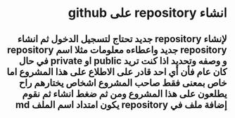 # <div dir =rtl>انشاء repository على github </div>
## <div dir =rtl>لإنشاء repository جديد تحتاج لتسجيل الدخول ثم انشاء repository جديد واعطاءه معلومات مثلا اسم repository و وصفه وتحديد اذا كنت تريد public  او private  في حال كان عام فأن أي احد قادر على الاطلاع على هذا المشروع اما خاص بمعنى فقط صاحب المشروع اشخاص يختارهم راح يطلعون على هذا المشروع ومن ثم ضغط انشاء ثم نقوم إضافة ملف في repository يكون امتداد اسم الملف md </div>